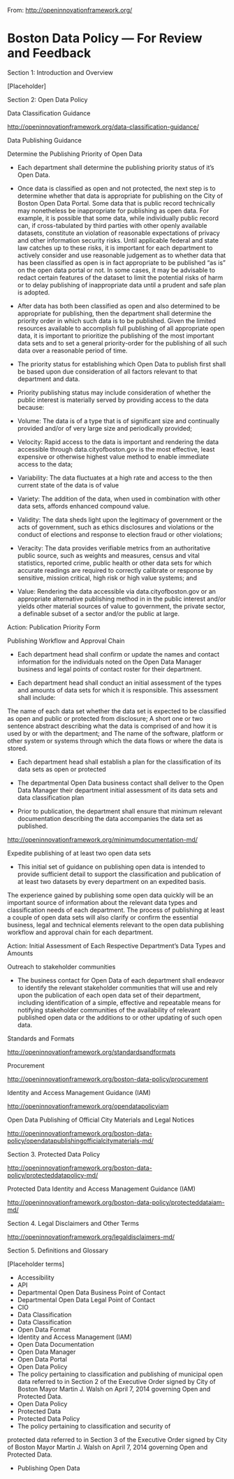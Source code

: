 From: http://openinnovationframework.org/


# Boston Data Policy — For Review and Feedback

Section 1: Introduction and Overview

[Placeholder]

Section 2: Open Data Policy

Data Classification Guidance

http://openinnovationframework.org/data-classification-guidance/

Data Publishing Guidance

Determine the Publishing Priority of Open Data

- Each department shall determine the publishing priority status of it’s Open Data.

- Once data is classified as open and not protected, the next step is to determine whether that data is appropriate for publishing on the City of Boston Open Data Portal. Some data that is public record technically may nonetheless be inappropriate for publishing as open data. For example, it is possible that some data, while individually public record can, if cross-tabulated by third parties with other openly available datasets, constitute an violation of reasonable expectations of privacy and other information security risks. Until applicable federal and state law catches up to these risks, it is important for each department to actively consider and use reasonable judgement as to whether data that has been classified as open is in fact appropriate to be published “as is” on the open data portal or not. In some cases, it may be advisable to redact certain features of the dataset to limit the potential risks of harm or to delay publishing of inappropriate data until a prudent and safe plan is adopted.

- After data has both been classified as open and also determined to be appropriate for publishing, then the department shall determine the priority order in which such data is to be published. Given the limited resources available to accomplish full publishing of all appropriate open data, it is important to prioritize the publishing of the most important data sets and to set a general priority-order for the publishing of all such data over a reasonable period of time.

- The priority status for establishing which Open Data to publish first shall be based upon due consideration of all factors relevant to that department and data.

- Priority publishing status may include consideration of whether the public interest is materially served by providing access to the data because:

- Volume: The data is of a type that is of significant size and continually provided and/or of very large size and periodically provided;
- Velocity: Rapid access to the data is important and rendering the data accessible through data.cityofboston.gov is the most effective, least expensive or otherwise highest value method to enable immediate access to the data;
- Variability: The data fluctuates at a high rate and access to the then current state of the data is of value
- Variety: The addition of the data, when used in
combination with other data sets, affords enhanced
compound value.
- Validity: The data sheds light upon the legitimacy of government or the acts of government, such as ethics disclosures and violations or the conduct of elections and response to election fraud or other violations;
- Veracity: The data provides verifiable metrics from an authoritative public source, such as weights and measures, census and vital statistics, reported crime, public health or other data sets for which accurate readings are required to correctly calibrate or response by sensitive, mission critical, high risk or high value systems; and
- Value: Rendering the data accessible via data.cityofboston.gov or an appropriate alternative publishing method in in the public interest and/or yields other material sources of value to government, the private sector, a definable subset of a sector and/or the public at large.

Action: Publication Priority Form

Publishing Workflow and Approval Chain

- Each department head shall confirm or update the names and contact information for the individuals noted on the Open Data Manager business and legal points of contact roster for their department.

- Each department head shall conduct an initial assessment of the types and amounts of data sets for which it is responsible. This assessment shall include:

The name of each data set whether the data set is expected to be classified as open and public or protected from disclosure;
A short one or two sentence abstract describing what the data is comprised of and how it is used by or with the department; and
The name of the software, platform or other system or systems through which the data flows or where the data is stored.
- Each department head shall establish a plan for the classification of its data sets as open or protected

- The departmental Open Data business contact shall deliver to the Open Data Manager their department initial assessment of its data sets and data classification plan

- Prior to publication, the department shall ensure that minimum relevant documentation describing the data accompanies the data set as published.

 <a href=”http://openinnovationframework.org/minimumdocumentation-md/”>http://openinnovationframework.org/minimumdocumentation-md/</a>

Expedite publishing of at least two open data sets

- This initial set of guidance on publishing open data is intended to provide sufficient detail to support the classification and publication of at least two datasets by every department on an expedited basis.

The experience gained by publishing some open data quickly will be an important source of information about the relevant data types and classification needs of each department. The process of publishing at least a couple of open data sets will also clarify or confirm the essential business, legal and technical elements relevant to the open data publishing workflow and approval chain for each department.

Action: Initial Assessment of Each Respective Department’s Data Types and Amounts

Outreach to stakeholder communities

- The business contact for Open Data of each department shall endeavor to identify the relevant stakeholder communities that will use and rely upon the publication of each open data set of their department, including identification of a simple, effective and repeatable means for notifying stakeholder communities of the availability of relevant published open data or the additions to or other updating of such open data.

Standards and Formats

http://openinnovationframework.org/standardsandformats

Procurement

http://openinnovationframework.org/boston-data-policy/procurement

Identity and Access Management Guidance (IAM)

http://openinnovationframework.org/opendatapolicyiam

Open Data Publishing of Official City Materials and Legal Notices

http://openinnovationframework.org/boston-data-policy/opendatapublishingofficialcitymaterials-md/

Section 3. Protected Data Policy

http://openinnovationframework.org/boston-data-policy/protecteddatapolicy-md/

Protected Data Identity and Access Management Guidance (IAM)

http://openinnovationframework.org/boston-data-policy/protecteddataiam-md/

Section 4. Legal Disclaimers and Other Terms

http://openinnovationframework.org/legaldisclaimers-md/

Section 5. Definitions and Glossary

[Placeholder terms]

- Accessibility
- API
- Departmental Open Data Business Point of Contact
- Departmental Open Data Legal Point of Contact
- CIO
- Data Classification
- Data Classification
- Open Data Format
- Identity and Access Management (IAM)
- Open Data Documentation
- Open Data Manager
- Open Data Portal
- Open Data Policy
- The policy pertaining to classification and publishing of
municipal open data referred to in Section 2 of the Executive
Order signed by City of Boston Mayor Martin J. Walsh on April
7, 2014 governing Open and Protected Data.
- Open Data Policy
- Protected Data
- Protected Data Policy
- The policy pertaining to classification and security of

protected data referred to in Section 3 of the Executive
Order signed by City of Boston Mayor Martin J. Walsh on April
7, 2014 governing Open and Protected Data.
- Publishing Open Data
